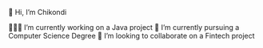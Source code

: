 👋 Hi, I’m Chikondi

👩🏻‍💻 I’m currently working on a Java project
🌱 I’m currently pursuing a Computer Science Degree
🤝 I’m looking to collaborate on a Fintech project
